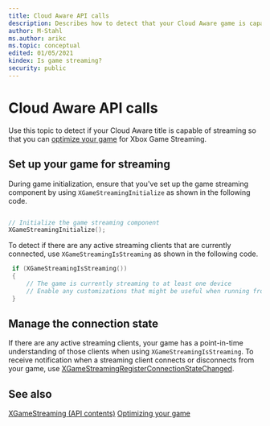 ```yaml
---
title: Cloud Aware API calls
description: Describes how to detect that your Cloud Aware game is capable of streaming for Xbox Game Streaming.
author: M-Stahl
ms.author: arikc
ms.topic: conceptual
edited: 01/05/2021
kindex: Is game streaming?
security: public
---
```


# Cloud Aware API calls

Use this topic to detect if your Cloud Aware title is capable of streaming so that you can [optimize your game](game-streaming-optimizing-your-game.md) for Xbox Game Streaming.

## Set up your game for streaming

During game initialization, ensure that you've set up the game streaming component by using `XGameStreamingInitialize` as shown in the following code.

```C++

// Initialize the game streaming component
XGameStreamingInitialize();

```
   
To detect if there are any active streaming clients that are currently connected, use `XGameStreamingIsStreaming` as shown in the following code.

```C++
 if (XGameStreamingIsStreaming())
 {
     // The game is currently streaming to at least one device
     // Enable any customizations that might be useful when running from the cloud
 }
```

## Manage the connection state

If there are any active streaming clients, your game has a point-in-time understanding of those clients when using `XGameStreamingIsStreaming`. To receive notification when a streaming client connects or disconnects from your game, use [XGameStreamingRegisterConnectionStateChanged](../../../reference/system/xgamestreaming/functions/xgamestreamingregisterconnectionstatechanged.md).  


## See also
[XGameStreaming (API contents)](../../../reference/system/xgamestreaming/xgamestreaming_members.md#connection-state)
[Optimizing your game](game-streaming-optimizing-your-game.md)